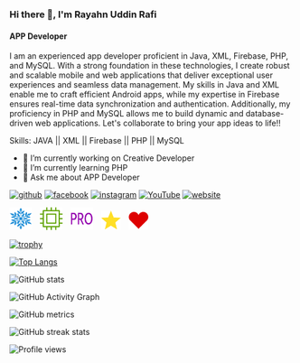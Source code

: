 ### Hi there 👋, I'm Rayahn Uddin Rafi
#### APP Developer

I am an experienced app developer proficient in Java, XML, Firebase, PHP, and MySQL. With a strong foundation in these technologies, I create robust and scalable mobile and web applications that deliver exceptional user experiences and seamless data management. My skills in Java and XML enable me to craft efficient Android apps, while my expertise in Firebase ensures real-time data synchronization and authentication. Additionally, my proficiency in PHP and MySQL allows me to build dynamic and database-driven web applications. Let's collaborate to bring your app ideas to life!!

Skills: JAVA || XML || Firebase || PHP || MySQL

- 🔭 I’m currently working on Creative Developer 
- 🌱 I’m currently learning PHP  
- 💬 Ask me about APP Developer 


[<img src='https://cdn.jsdelivr.net/npm/simple-icons@3.0.1/icons/github.svg' alt='github' height='40'>](https://github.com/rafi2-github)  [<img src='https://cdn.jsdelivr.net/npm/simple-icons@3.0.1/icons/facebook.svg' alt='facebook' height='40'>](https://www.facebook.com/rafi2.profile)  [<img src='https://cdn.jsdelivr.net/npm/simple-icons@3.0.1/icons/instagram.svg' alt='instagram' height='40'>](https://www.instagram.com/rafi2.insta/)  [<img src='https://cdn.jsdelivr.net/npm/simple-icons@3.0.1/icons/youtube.svg' alt='YouTube' height='40'>](https://www.youtube.com/channel/UCU8ISLG5e4FKlcFhkHcAGVg)  [<img src='https://cdn.jsdelivr.net/npm/simple-icons@3.0.1/icons/icloud.svg' alt='website' height='40'>]([bit.ly/rayhan-portfolio](https://rafi2-portfolio.blogspot.com/))  

<a href='https://archiveprogram.github.com/'><img src='https://raw.githubusercontent.com/acervenky/animated-github-badges/master/assets/acbadge.gif' width='40' height='40'></a> <a href='https://docs.github.com/en/developers'><img src='https://raw.githubusercontent.com/acervenky/animated-github-badges/master/assets/devbadge.gif' width='40' height='40'></a> <a href='https://github.com/pricing'><img src='https://raw.githubusercontent.com/acervenky/animated-github-badges/master/assets/pro.gif' width='40' height='40'></a> <a href='https://stars.github.com/'><img src='https://raw.githubusercontent.com/acervenky/animated-github-badges/master/assets/starbadge.gif' width='35' height='35'></a> <a href='https://docs.github.com/en/github/supporting-the-open-source-community-with-github-sponsors'><img src='https://raw.githubusercontent.com/acervenky/animated-github-badges/master/assets/sponsorbadge.gif' width='35' height='35'></a> 

[![trophy](https://github-profile-trophy.vercel.app/?username=rafi-20189)](https://github.com/ryo-ma/github-profile-trophy)

[![Top Langs](https://github-readme-stats.vercel.app/api/top-langs/?username=nabilramy&layout=compact)](https://github.com/anuraghazra/github-readme-stats)

![GitHub stats](https://github-readme-stats.vercel.app/api?username=rafi-20189&show_icons=true&count_private=true)  

![GitHub Activity Graph](https://activity-graph.herokuapp.com/graph?username=rafi-20189)  

![GitHub metrics](https://metrics.lecoq.io/rafi-20189)  

![GitHub streak stats](https://streak-stats.demolab.com/?user=rafi-20189)  

![Profile views](https://gpvc.arturio.dev/rafi-20189)  
